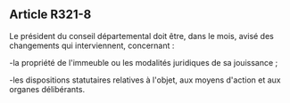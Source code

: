 ## Article R321-8


Le président du conseil départemental doit être, dans le mois, avisé des changements qui interviennent,
concernant :

-la propriété de l'immeuble ou les modalités juridiques de sa jouissance ;

-les dispositions statutaires relatives à l'objet, aux moyens d'action et aux organes délibérants.

